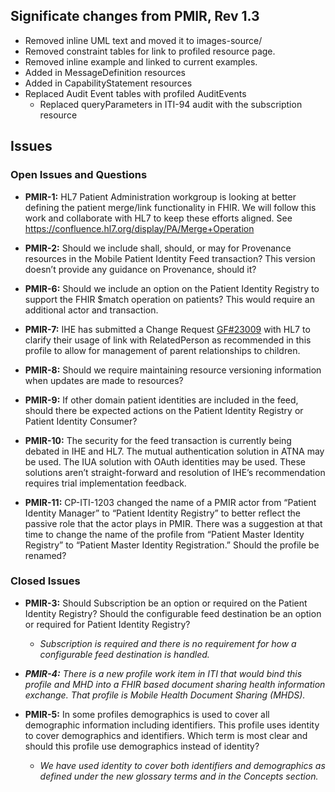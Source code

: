 ## Significate changes from PMIR, Rev 1.3

- Removed inline UML text and moved it to images-source/
- Removed constraint tables for link to profiled resource page.
- Removed inline example and linked to current examples.
- Added in MessageDefinition resources
- Added in CapabilityStatement resources
- Replaced Audit Event tables with profiled AuditEvents
  - Replaced queryParameters in ITI-94 audit with the subscription resource

## Issues

### Open Issues and Questions

- **PMIR-1:** HL7 Patient Administration workgroup is looking at better
defining the patient merge/link functionality in FHIR. We will follow
this work and collaborate with HL7 to keep these efforts aligned. See
<https://confluence.hl7.org/display/PA/Merge+Operation>

- **PMIR-2:** Should we include shall, should, or may for Provenance
resources in the Mobile Patient Identity Feed transaction? This version
doesn’t provide any guidance on Provenance, should it?

- **PMIR-6:** Should we include an option on the Patient Identity Registry
to support the FHIR $match operation on patients? This would require an
additional actor and transaction.

- **PMIR-7:** IHE has submitted a Change Request
[GF\#23009](https://gforge.hl7.org/gf/project/fhir/tracker/?action=TrackerItemEdit&tracker_item_id=23009)
with HL7 to clarify their usage of link with RelatedPerson as
recommended in this profile to allow for management of parent
relationships to children.

- **PMIR-8:** Should we require maintaining resource versioning
information when updates are made to resources?

- **PMIR-9:** If other domain patient identities are included in the feed,
should there be expected actions on the Patient Identity Registry or
Patient Identity Consumer?

- **PMIR-10:** The security for the feed transaction is currently being
debated in IHE and HL7. The mutual authentication solution in ATNA may
be used. The IUA solution with OAuth identities may be used. These
solutions aren’t straight-forward and resolution of IHE’s recommendation
requires trial implementation feedback.

- **PMIR-11:** CP-ITI-1203 changed the name of a PMIR actor from “Patient
Identity Manager” to “Patient Identity Registry” to better reflect the
passive role that the actor plays in PMIR. There was a suggestion at
that time to change the name of the profile from “Patient Master
Identity Registry” to “Patient Master Identity Registration.” Should the
profile be renamed?


### Closed Issues

- **PMIR-3:** Should Subscription be an option or required on the Patient
Identity Registry? Should the configurable feed destination be an option
or required for Patient Identity Registry?

  - *Subscription is required and there is no requirement for how a
configurable feed destination is handled.*

- ***PMIR-4:** There is a new profile work item in ITI that would bind
this profile and MHD into a FHIR based document sharing health
information exchange. That profile is Mobile Health Document Sharing
(MHDS).*

- **PMIR-5:** In some profiles demographics is used to cover all
demographic information including identifiers. This profile uses
identity to cover demographics and identifiers. Which term is most clear
and should this profile use demographics instead of identity?

  - *We have used identity to cover both identifiers and demographics as
defined under the new glossary terms and in the Concepts section.*
